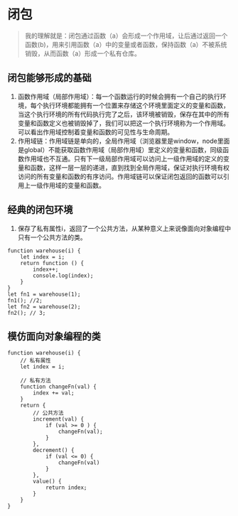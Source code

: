# 闭包
> 我的理解就是：闭包通过函数（a）会形成一个作用域，让后通过返回一个函数(b)，用来引用函数（a）中的变量或者函数，保持函数（a）不被系统销毁，从而函数（a）形成一个私有仓库。

## 闭包能够形成的基础
1. 函数作用域（局部作用域）：每一个函数运行的时候会拥有一个自己的执行环境，每个执行环境都能拥有一个位置来存储这个环境里面定义的变量和函数，当这个执行环境的所有代码执行完了之后，该环境被销毁，保存在其中的所有变量和函数定义也被销毁掉了，我们可以把这一个执行环境称为一个作用域。可以看出作用域控制着变量和函数的可见性与生命周期。
2. 作用域链：作用域链是单向的，全局作用域（浏览器里是window，node里面是global）不能获取函数作用域（局部作用域）里定义的变量和函数，同级函数作用域也不互通。只有下一级局部作用域可以访问上一级作用域的定义的变量和函数，这样一层一层的递进，直到找到全局作用域，保证对执行环境有权访问的所有变量和函数的有序访问。作用域链可以保证闭包返回的函数可以引用上一级作用域的变量和函数。

## 经典的闭包环境
1. 保存了私有属性i，返回了一个公共方法，从某种意义上来说像面向对象编程中只有一个公共方法的类。
```
function warehouse(i) {
    let index = i;
    return function () {
        index++;
        console.log(index);
    }
}
let fn1 = warehouse(1);
fn1(); //2;
let fn2 = warehouse(2);
fn2(); // 3;
```

## 模仿面向对象编程的类
```
function warehouse(i) {
    // 私有属性
    let index = i; 

    // 私有方法
    function changeFn(val) {
        index += val;
    }
    return {
        // 公共方法
        increment(val) {
            if (val >= 0 ) {
                changeFn(val);
            }
        },
        decrement() {
            if (val <= 0) {
                changeFn(val)
            }
        },
        value() {
            return index;
        }
    }
}
```


